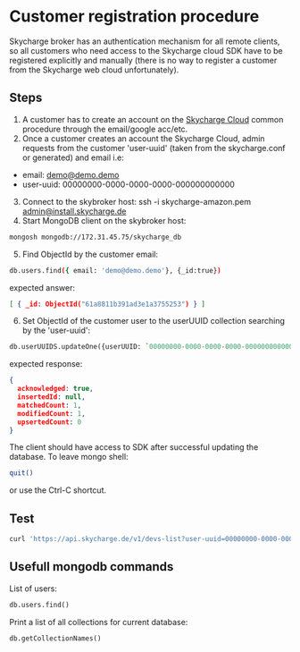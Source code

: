 # Customer registration procedure

Skycharge broker has an authentication mechanism for all remote clients, 
so all customers who need access to the Skycharge cloud SDK have to be
registered explicitly and manually (there is no way to register a customer
from the Skycharge web cloud unfortunately).

## Steps

1) A customer has to create an account on the [Skycharge Cloud](https://cloud.skycharge.de) common procedure through the email/google acc/etc.
2) Once a customer creates an account the Skycharge Cloud, admin requests from the customer 'user-uuid' (taken from the skycharge.conf or generated) and email i.e:
- email: demo@demo.demo
- user-uuid: 00000000-0000-0000-0000-000000000000
3) Connect to the skybroker host: ssh -i skycharge-amazon.pem admin@install.skycharge.de
4) Start MongoDB client on the skybroker host:
```bash
mongosh mongodb://172.31.45.75/skycharge_db
```
5) Find ObjectId by the customer email:
```bash
db.users.find({ email: 'demo@demo.demo'}, {_id:true})
```
expected answer:
```json
[ { _id: ObjectId("61a8811b391ad3e1a3755253") } ]
```

6) Set ObjectId of the customer user to the userUUID collection searching by the 'user-uuid':
```sql
db.userUUIDS.updateOne({userUUID: `00000000-0000-0000-0000-000000000000`}, { $set: {userId: ObjectId(`61a8811b391ad3e1a3755253`)} })
```
expected response:
```json
{
  acknowledged: true,
  insertedId: null,
  matchedCount: 1,
  modifiedCount: 1,
  upsertedCount: 0
}
```
The client should have access to SDK after successful updating the database.
To leave mongo shell:
```bash
quit()
```
or use the Ctrl-C shortcut.



## Test
```bash
curl 'https://api.skycharge.de/v1/devs-list?user-uuid=00000000-0000-0000-0000-000000000000'
```


## Usefull mongodb commands

List of users:
```sql
db.users.find()
```

Print a list of all collections for current database:
```sql
db.getCollectionNames()
```
